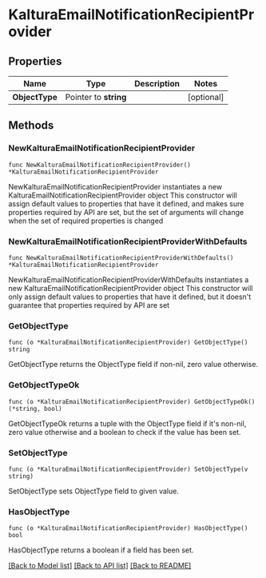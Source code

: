 # KalturaEmailNotificationRecipientProvider

## Properties

Name | Type | Description | Notes
------------ | ------------- | ------------- | -------------
**ObjectType** | Pointer to **string** |  | [optional] 

## Methods

### NewKalturaEmailNotificationRecipientProvider

`func NewKalturaEmailNotificationRecipientProvider() *KalturaEmailNotificationRecipientProvider`

NewKalturaEmailNotificationRecipientProvider instantiates a new KalturaEmailNotificationRecipientProvider object
This constructor will assign default values to properties that have it defined,
and makes sure properties required by API are set, but the set of arguments
will change when the set of required properties is changed

### NewKalturaEmailNotificationRecipientProviderWithDefaults

`func NewKalturaEmailNotificationRecipientProviderWithDefaults() *KalturaEmailNotificationRecipientProvider`

NewKalturaEmailNotificationRecipientProviderWithDefaults instantiates a new KalturaEmailNotificationRecipientProvider object
This constructor will only assign default values to properties that have it defined,
but it doesn't guarantee that properties required by API are set

### GetObjectType

`func (o *KalturaEmailNotificationRecipientProvider) GetObjectType() string`

GetObjectType returns the ObjectType field if non-nil, zero value otherwise.

### GetObjectTypeOk

`func (o *KalturaEmailNotificationRecipientProvider) GetObjectTypeOk() (*string, bool)`

GetObjectTypeOk returns a tuple with the ObjectType field if it's non-nil, zero value otherwise
and a boolean to check if the value has been set.

### SetObjectType

`func (o *KalturaEmailNotificationRecipientProvider) SetObjectType(v string)`

SetObjectType sets ObjectType field to given value.

### HasObjectType

`func (o *KalturaEmailNotificationRecipientProvider) HasObjectType() bool`

HasObjectType returns a boolean if a field has been set.


[[Back to Model list]](../README.md#documentation-for-models) [[Back to API list]](../README.md#documentation-for-api-endpoints) [[Back to README]](../README.md)


